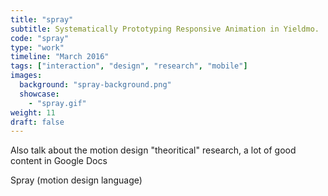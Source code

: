 ```yaml
---
title: "spray"
subtitle: Systematically Prototyping Responsive Animation in Yieldmo.
code: "spray"
type: "work"
timeline: "March 2016"
tags: ["interaction", "design", "research", "mobile"]
images:
  background: "spray-background.png"
  showcase: 
    - "spray.gif"
weight: 11
draft: false
---
```


Also talk about the motion design "theoritical" research, a lot of good content in Google Docs

Spray (motion design language)